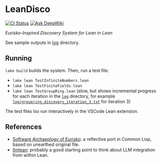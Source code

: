# LeanDisco

[![CI Status](https://github.com/namin/LeanDisco/actions/workflows/lean_action_ci.yml/badge.svg)](https://github.com/namin/LeanDisco/actions/workflows/lean_action_ci.yml)
[![Ask DeepWiki](https://deepwiki.com/badge.svg)](https://deepwiki.com/namin/LeanDisco)

_Eurisko-Inspired Discovery System for Lean in Lean_

See sample outputs in [log](log) directory.

## Running

`lake build` builds the system. Then, run a test file:
- `lake lean TestInfiniteNumbers.lean`
- `lake lean TestFiniteFields.lean`
- `lake lean TestGroupRing.lean` (slow, but shows incremental progress for each iteration in the [`log`](log) directory, for example [`log/groupring_discovery_iteration_3.txt`](log/groupring_discovery_iteration_3.txt) for iteration 3)

The test files lso run interactively in the VSCode Lean extension.

## References

- [Software Archaeology of Eurisko](https://github.com/namin/eurisclo/tree/llm): a reflective port in Common Lisp, based on unearthed original file.
- [llmlean](https://github.com/cmu-l3/llmlean/): probably a good starting point to think about LLM integration from within Lean.
